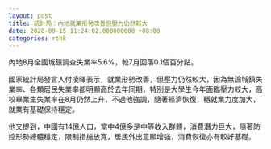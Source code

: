 ```yaml
---
layout: post
title: 統計局：內地就業形勢改善但壓力仍然較大
date: 2020-09-15 11:24:02.000000000 +08:00
categories: rthk
---
```


內地8月全國城鎮調查失業率5.6%，較7月回落0.1個百分點。

國家統計局發言人付凌暉表示，就業形勢改善，但壓力仍然較大，因為無論城鎮失業率、各類居民失業率都明顯高於去年同期，特別是大學生今年面臨壓力較大，高校畢業生失業率在8月仍然上升，不過他強調，隨著經濟恢復，穩就業力度加大，就業有基礎保持穩定。

他又提到，中國有14億人口，當中4億多是中等收入群體，消費潛力巨大，隨著防控形勢總體穩定，限制措施放寬，居民外出意願增強，消費恢復亦有較好基礎。
